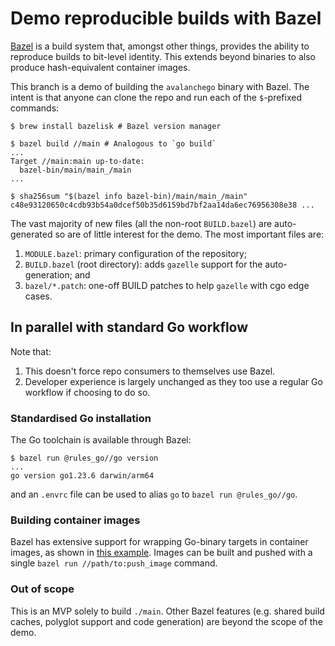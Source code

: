 # Demo reproducible builds with Bazel

[Bazel](https://bazel.build) is a build system that, amongst other things, provides the ability to reproduce builds to bit-level identity. This extends beyond binaries to also produce hash-equivalent container images.

This branch is a demo of building the `avalanchego` binary with Bazel. The intent is that anyone can clone the repo and run each of the `$`-prefixed commands:

```shell
$ brew install bazelisk # Bazel version manager

$ bazel build //main # Analogous to `go build`
...
Target //main:main up-to-date:
  bazel-bin/main/main_/main
...

$ sha256sum "$(bazel info bazel-bin)/main/main_/main"
c48e93120650c4cdb93b54a0dcef50b35d6159bd7bf2aa14da6ec76956308e38 ...
```

The vast majority of new files (all the non-root `BUILD.bazel`) are auto-generated so are of little interest for the demo. The most important files are:

1. `MODULE.bazel`: primary configuration of the repository;
2. `BUILD.bazel` (root directory): adds `gazelle` support for the auto-generation; and
3. `bazel/*.patch`: one-off BUILD patches to help `gazelle` with cgo edge cases.

## In parallel with standard Go workflow

Note that:

1. This doesn't force repo consumers to themselves use Bazel.
2. Developer experience is largely unchanged as they too use a regular Go workflow if choosing to do so.

### Standardised Go installation

The Go toolchain is available through Bazel:
```shell
$ bazel run @rules_go//go version
...
go version go1.23.6 darwin/arm64
```

and an `.envrc` file can be used to alias `go` to `bazel run @rules_go//go`.

### Building container images

Bazel has extensive support for wrapping Go-binary targets in container images, as shown in
[this example](https://github.com/aspect-build/bazel-examples/tree/main/oci_go_image). Images can be built and pushed with a single `bazel run //path/to:push_image` command.

### Out of scope

This is an MVP solely to build `./main`. Other Bazel features (e.g. shared build caches, polyglot support and code generation) are beyond the scope of the demo.
